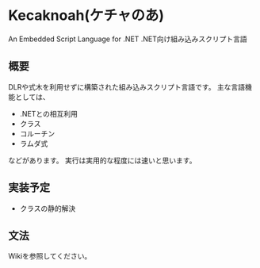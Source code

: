 Kecaknoah(ケチャのあ) 
================================================================
An Embedded Script Language for .NET
.NET向け組み込みスクリプト言語

概要
----------------------------------------------------------------
DLRや式木を利用せずに構築された組み込みスクリプト言語です。
主な言語機能としては、

* .NETとの相互利用
* クラス
* コルーチン
* ラムダ式

などがあります。
実行は実用的な程度には速いと思います。

実装予定
----------------------------------------------------------------
* クラスの静的解決

文法
----------------------------------------------------------------
Wikiを参照してください。
